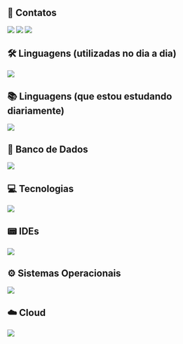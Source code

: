 ## 📱 Contatos
<div>
<a href="https://instagram.com/xleomarinelli" target="_blank"><img src="https://skillicons.dev/icons?i=instagram" target="_blank"></a>
<a href = "mailto:leonardomarinelli01@gmail.com"><img src="https://skillicons.dev/icons?i=gmail" target="_blank"></a>
<a href="https://www.linkedin.com/in/leomarinelli" target="_blank"><img src="https://skillicons.dev/icons?i=linkedin" target="_blank"></a>   
</div>

## 🛠️ Linguagens (utilizadas no dia a dia)
<div>
<img src="https://skillicons.dev/icons?i=java,dotnet,cs,py,kotlin,html,htmx,css,js"/>
</div>

## 📚 Linguagens (que estou estudando diariamente)
<div>
<img src="https://skillicons.dev/icons?i=angular,html,htmx,css,js,ts,java,spring"/>
</div>
 
## 📃 Banco de Dados
<div> 
<img src="https://skillicons.dev/icons?i=mysql,postgres,mongodb"/>
</div>

## 💻 Tecnologias
<div> 
<img src="https://skillicons.dev/icons?i=spring,docker,git,github,kafka,maven,flask,selenium,hibernate,opencv,unity,postman"/>
</div>

## 📟 IDEs
<div> 
<img src="https://skillicons.dev/icons?i=idea,visualstudio,vscode,pycharm"/>
</div>

## ⚙️ Sistemas Operacionais
<div> 
<img src="https://skillicons.dev/icons?i=windows,linux"/>
</div>

## ☁️ Cloud
<div> 
<img src="https://skillicons.dev/icons?i=gcp"/>
</div>
